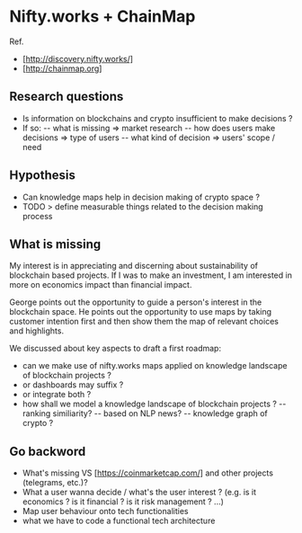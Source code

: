 # Nifty.works + ChainMap

Ref.
- [http://discovery.nifty.works/]
- [http://chainmap.org] 

## Research questions
- Is information on blockchains and crypto insufficient to make decisions ?
- If so: 
-- what is missing => market research 
-- how does users make decisions => type of users
-- what kind of decision => users' scope / need

## Hypothesis
- Can knowledge maps help in decision making of crypto space ?
- TODO > define measurable things related to the decision making process

## What is missing
My interest is in appreciating and discerning about sustainability of blockchain based projects.
If I was to make an investment, I am interested in more on economics impact than financial impact.

George points out the opportunity to guide a person's interest in the blockchain space.
He points out the opportunity to use maps by taking customer intention first and then show them the map of relevant choices and highlights.

We discussed about key aspects to draft a first roadmap:
- can we make use of nifty.works maps applied on knowledge landscape of blockchain projects ?
- or dashboards may suffix ?
- or integrate both ?
- how shall we model a knowledge landscape of blockchain projects ?
-- ranking similiarity?
-- based on NLP news?
-- knowledge graph of crypto ? 

## Go backword
- What's missing VS [https://coinmarketcap.com/] and other projects (telegrams, etc.)?
- What a user wanna decide / what's the user interest ? (e.g. is it economics ? is it financial ? is it risk management ? ...)
- Map user behaviour onto tech functionalities
- what we have to code a functional tech architecture


